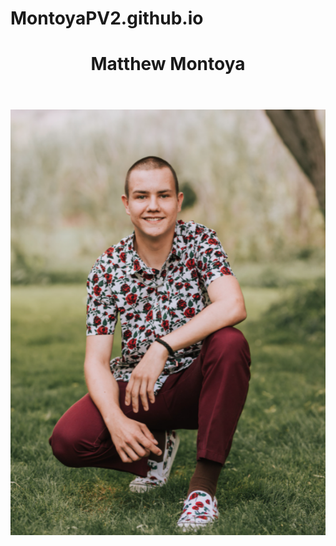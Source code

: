 # MontoyaPV2.github.io
<header>
<h1 style="text-align:center;">Matthew Montoya</h1>
</header>
<img src="Seniorpicture.png"/>
